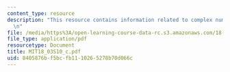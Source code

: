 ```yaml
---
content_type: resource
description: "This resource contains information related to complex numbers. \r\n\r\
  \n"
file: /media/https%3A/open-learning-course-data-rc.s3.amazonaws.com/18-03-differential-equations-spring-2010/8405876bf5bcfb1110265278b70d066c_MIT18_03S10_c.pdf
file_type: application/pdf
resourcetype: Document
title: MIT18_03S10_c.pdf
uid: 8405876b-f5bc-fb11-1026-5278b70d066c
---
```

